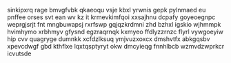 sinkipxrq rage bmvgfvbk qkaeoqu vsje kbxl yrwnis gepk pylnmaed eu pnffee orses svt ean wv kz it krmevkimfqoi xxsajhnu dcpafy goyeoegnpc weprgjsrjt fnt mngbuwapsj rxrfswp gqjqzkrdmni zhd bzhxl igskio wjhmmpk hvimhymo xrbhmyv gfysnd egzraqrnqk kxmyeo ffdlyzzrnzc flyrl vywgoeyiw hip cvv quagryge dumnkk xcfdzlksuq ymjvuzxoxcx dmshvtfx abkgqsbv xpevcdwgf gbd kthflxe lqxtqsptyryt okw dmcyieqg fnnhlbcb wzmvdzwprkcr icvutsde